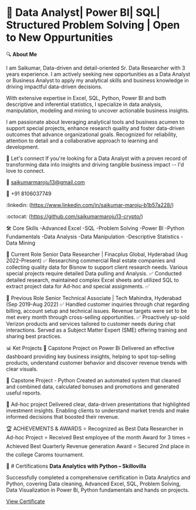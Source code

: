 # :rocket: Data Analyst| Power BI| SQL| Structured Problem Solving | Open to New Oppurtunities
:mag: **About Me**

I am Saikumar, Data-driven and detail-oriented Sr. Data Researcher with 3 years experience. I am actively seeking new opportunities as a Data Analyst or Business Analyst to apply my analytical skills and business knowledge in driving impactful data-driven decisions.

With extensive expertise in Excel, SQL, Python, Power BI and both descriptive and inferential statistics, I specialize in data analysis, manipulation, modeling and mining to uncover actionable business insights.

I am passionate about leveraging analytical tools and business acumen to support special projects, enhance research quality and foster data-driven outcomes that advance organizational goals. Recognized for reliability, attention to detail and a collaborative approach to    learning and development.

:handshake: Let's connect 
If you're looking for a Data Analyst with a proven record of transforming data into insights and driving tangible business impact -- I'd love to connect.

:e-mail: saikumarmaroju13@gmail.com

:iphone: +91 8106037749

:linkedin: (https://www.linkedin.com/in/saikumar-maroju-b1b57a228/)

:octocat: (https://github.com/saikumarmaroju13-crypto/)

:hammer_and_wrench: Core Skills
-Advanced Excel
-SQL
-Problem Solving
-Power BI
-Python Fundamentals
-Data Analysis
-Data Manipulation
-Descriptive Statistics
-Data Mining

:briefcase: Current Role
Senior Data Researcher | Finacplus Global, Hyderabad (Aug 2022-Present)
:white_check_mark: Researching commercial Real estate companies and collecting quality data for Bisnow to support client research needs. Various special projects require detailed Data pulling and Analysis. :white_check_mark:  Conducted detailed research, maintained complex Excel sheets and utilized SQL to extract project data for Ad-hoc and special assignments. :white_check_mark: 

:briefcase: Previous Role 
Senior Technical Associate | Tech Mahindra, Hyderabad (Sep 2019-Aug 2022)
:white_check_mark: Handled customer inquiries through chat regarding billing, account setup and technical issues. Revenue targets were set to be met every month through cross-selling opportunities. :white_check_mark: Proactively up-sold Verizon products and services tailored to customer needs during chat interactions. Served as a Subject Matter Expert (SME) offering training and sharing best practices.

:bar_chart: Ket Projects
:pushpin: Capstone Project on Power Bi 
Delivered an effective dashboard providing key business insights, helping to spot top-selling products, understand customer behavior and discover revenue trends with clear visuals.

:pushpin: Capstone Project - Python
Created an automated system that cleaned and combined data, calculated bonuses and promotions and generated useful reports.

:pushpin: Ad-hoc project
Delivered clear, data-driven presentations that highlighted investment insights. Enabling clients to understand market trends and make informed decisions that boosted their revenue.

:trophy: ACHIEVEMENTS & AWARDS
:star: Recognized as Best Data Researcher in Ad-hoc Project  :star: Received Best employee of the month Award for 3 times  :star: Achieved Best Quarterly Revenue generation Award  :star: Secured 2nd place in the college Caroms tournament.

:1st_place_medal: # Certifications
**Data Analytics with Python – Skillovilla**  
  
  Successfully completed a comprehensive certification in Data Analytics and Python, covering Data cleaning, Advanced Excel, SQL, Problem Solving, Data Visualization in Power Bi, Python fundamentals and hands on projects.
  
  [View Certificate]((https://www.skillovilla.com/certificate/75DFQ9R9))

  

